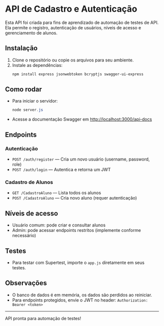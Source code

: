 # API de Cadastro e Autenticação

Esta API foi criada para fins de aprendizado de automação de testes de API. Ela permite o registro, autenticação de usuários, níveis de acesso e gerenciamento de alunos.

## Instalação

1. Clone o repositório ou copie os arquivos para seu ambiente.
2. Instale as dependências:
   ```powershell
   npm install express jsonwebtoken bcryptjs swagger-ui-express
   ```

## Como rodar

- Para iniciar o servidor:
  ```powershell
  node server.js
  ```
- Acesse a documentação Swagger em [http://localhost:3000/api-docs](http://localhost:3000/api-docs)

## Endpoints

### Autenticação
- `POST /auth/register` — Cria um novo usuário (username, password, role)
- `POST /auth/login` — Autentica e retorna um JWT

### Cadastro de Alunos
- `GET /CadastroAluno` — Lista todos os alunos
- `POST /CadastroAluno` — Cria novo aluno (requer autenticação)

## Níveis de acesso
- Usuário comum: pode criar e consultar alunos
- Admin: pode acessar endpoints restritos (implemente conforme necessário)

## Testes
- Para testar com Supertest, importe o `app.js` diretamente em seus testes.

## Observações
- O banco de dados é em memória, os dados são perdidos ao reiniciar.
- Para endpoints protegidos, envie o JWT no header: `Authorization: Bearer <token>`

---

API pronta para automação de testes!
